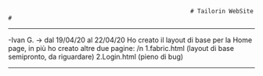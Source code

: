                                                         # Tailorin WebSite #
***********************************************************************************************************************************
-Ivan G. -> dal 19/04/20 al 22/04/20
Ho creato il layout di base per la Home page, in più ho creato altre due pagine: /n
  1.fabric.html (layout di base semipronto, da riguardare)
  2.Login.html (pieno di bug)
***********************************************************************************************************************************

